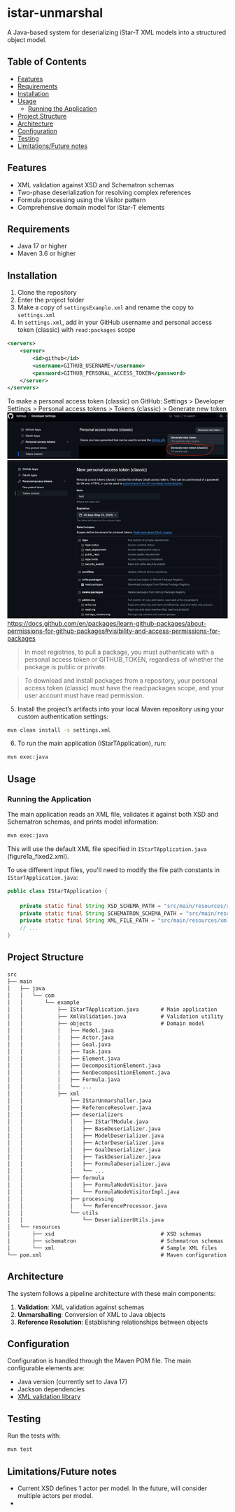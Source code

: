 # istar-unmarshal

A Java-based system for deserializing iStar-T XML models into a structured object model. 

## Table of Contents
- [Features](#features)
- [Requirements](#requirements)
- [Installation](#installation)
- [Usage](#usage)
    - [Running the Application](#running-the-application)
- [Project Structure](#project-structure)
- [Architecture](#architecture)
- [Configuration](#configuration)
- [Testing](#testing)
- [Limitations/Future notes](#limitationsfuture-notes)

## Features

- XML validation against XSD and Schematron schemas
- Two-phase deserialization for resolving complex references
- Formula processing using the Visitor pattern
- Comprehensive domain model for iStar-T elements

## Requirements

- Java 17 or higher
- Maven 3.6 or higher

## Installation

1. Clone the repository
2. Enter the project folder
3. Make a copy of `settingsExample.xml` and rename the copy to `settings.xml`
4. In `settings.xml`, add in your GitHub username and personal access token (classic) with `read:packages` scope
```xml
<servers>
    <server>
        <id>github</id>
        <username>GITHUB_USERNAME</username>
        <password>GITHUB_PERSONAL_ACCESS_TOKEN</password>
    </server>
</servers>
```

To make a personal access token (classic) on GitHub: Settings > Developer Settings > Personal access tokens > Tokens (classic) > Generate new token
![img.png](docs/images/generate_token.png)
![img.png](docs/images/personal_access_token.png)
https://docs.github.com/en/packages/learn-github-packages/about-permissions-for-github-packages#visibility-and-access-permissions-for-packages
> In most registries, to pull a package, you must authenticate with a personal access token or GITHUB_TOKEN, regardless of whether the package is public or private.

> To download and install packages from a repository, your personal access token (classic) must have the read:packages scope, and your user account must have read permission.
5. Install the project’s artifacts into your local Maven repository using your custom authentication settings:

```bash
mvn clean install -s settings.xml
```
6. To run the main application (IStarTApplication), run:

```bash
mvn exec:java
```

## Usage

### Running the Application

The main application reads an XML file, validates it against both XSD and Schematron schemas, and prints model information:

```bash
mvn exec:java
```

This will use the default XML file specified in `IStarTApplication.java` (figure1a_fixed2.xml).

To use different input files, you'll need to modify the file path constants in `IStarTApplication.java`:
```java
public class IStarTApplication {

    private static final String XSD_SCHEMA_PATH = "src/main/resources/xsd/istar-rl-schema_v3.xsd";
    private static final String SCHEMATRON_SCHEMA_PATH = "src/main/resources/schematron/istar-rl-schematron3.sch";
    private static final String XML_FILE_PATH = "src/main/resources/xml/figure1a_fixed2.xml";
    // ...
}
```

## Project Structure

```
src
├── main
│   ├── java
│   │   └── com
│   │       └── example
│   │           ├── IStarTApplication.java       # Main application
│   │           ├── XmlValidation.java           # Validation utility
│   │           ├── objects                      # Domain model
│   │           │   ├── Model.java
│   │           │   ├── Actor.java
│   │           │   ├── Goal.java
│   │           │   ├── Task.java
│   │           │   ├── Element.java
│   │           │   ├── DecompositionElement.java
│   │           │   ├── NonDecompositionElement.java
│   │           │   ├── Formula.java
│   │           │   └── ...
│   │           ├── xml                          
│   │               ├── IStarUnmarshaller.java
│   │               ├── ReferenceResolver.java
│   │               ├── deserializers
│   │               │   ├── IStarTModule.java
│   │               │   ├── BaseDeserializer.java
│   │               │   ├── ModelDeserializer.java
│   │               │   ├── ActorDeserializer.java
│   │               │   ├── GoalDeserializer.java
│   │               │   ├── TaskDeserializer.java
│   │               │   ├── FormulaDeserializer.java
│   │               │   └── ...
│   │               ├── formula
│   │               │   ├── FormulaNodeVisitor.java
│   │               │   └── FormulaNodeVisitorImpl.java
│   │               ├── processing
│   │               │   └── ReferenceProcessor.java
│   │               └── utils
│   │                   └── DeserializerUtils.java
│   └── resources
│       ├── xsd                                  # XSD schemas
│       ├── schematron                           # Schematron schemas
│       └── xml                                  # Sample XML files
└── pom.xml                                      # Maven configuration
```

## Architecture

The system follows a pipeline architecture with these main components:

1. **Validation**: XML validation against schemas
2. **Unmarshalling**: Conversion of XML to Java objects
3. **Reference Resolution**: Establishing relationships between objects

## Configuration

Configuration is handled through the Maven POM file. The main configurable elements are:

- Java version (currently set to Java 17)
- Jackson dependencies
- [XML validation library](https://github.com/nina2dv/xml-istar-rl)

## Testing

Run the tests with:

```bash
mvn test
```

## Limitations/Future notes

- Current XSD defines 1 actor per model. In the future, will consider multiple actors per model. 
- 
